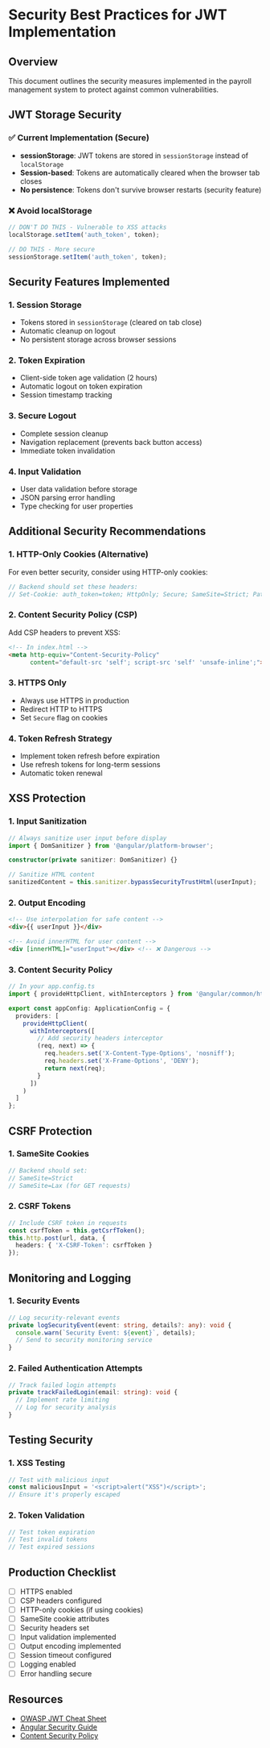 # Security Best Practices for JWT Implementation

## Overview

This document outlines the security measures implemented in the payroll management system to protect against common vulnerabilities.

## JWT Storage Security

### ✅ **Current Implementation (Secure)**

- **sessionStorage**: JWT tokens are stored in `sessionStorage` instead of `localStorage`
- **Session-based**: Tokens are automatically cleared when the browser tab closes
- **No persistence**: Tokens don't survive browser restarts (security feature)

### ❌ **Avoid localStorage**

```typescript
// DON'T DO THIS - Vulnerable to XSS attacks
localStorage.setItem('auth_token', token);

// DO THIS - More secure
sessionStorage.setItem('auth_token', token);
```

## Security Features Implemented

### 1. **Session Storage**
- Tokens stored in `sessionStorage` (cleared on tab close)
- Automatic cleanup on logout
- No persistent storage across browser sessions

### 2. **Token Expiration**
- Client-side token age validation (2 hours)
- Automatic logout on token expiration
- Session timestamp tracking

### 3. **Secure Logout**
- Complete session cleanup
- Navigation replacement (prevents back button access)
- Immediate token invalidation

### 4. **Input Validation**
- User data validation before storage
- JSON parsing error handling
- Type checking for user properties

## Additional Security Recommendations

### 1. **HTTP-Only Cookies (Alternative)**
For even better security, consider using HTTP-only cookies:

```typescript
// Backend should set these headers:
// Set-Cookie: auth_token=token; HttpOnly; Secure; SameSite=Strict; Path=/
```

### 2. **Content Security Policy (CSP)**
Add CSP headers to prevent XSS:

```html
<!-- In index.html -->
<meta http-equiv="Content-Security-Policy" 
      content="default-src 'self'; script-src 'self' 'unsafe-inline';">
```

### 3. **HTTPS Only**
- Always use HTTPS in production
- Redirect HTTP to HTTPS
- Set `Secure` flag on cookies

### 4. **Token Refresh Strategy**
- Implement token refresh before expiration
- Use refresh tokens for long-term sessions
- Automatic token renewal

## XSS Protection

### 1. **Input Sanitization**
```typescript
// Always sanitize user input before display
import { DomSanitizer } from '@angular/platform-browser';

constructor(private sanitizer: DomSanitizer) {}

// Sanitize HTML content
sanitizedContent = this.sanitizer.bypassSecurityTrustHtml(userInput);
```

### 2. **Output Encoding**
```html
<!-- Use interpolation for safe content -->
<div>{{ userInput }}</div>

<!-- Avoid innerHTML for user content -->
<div [innerHTML]="userInput"></div> <!-- ❌ Dangerous -->
```

### 3. **Content Security Policy**
```typescript
// In your app.config.ts
import { provideHttpClient, withInterceptors } from '@angular/common/http';

export const appConfig: ApplicationConfig = {
  providers: [
    provideHttpClient(
      withInterceptors([
        // Add security headers interceptor
        (req, next) => {
          req.headers.set('X-Content-Type-Options', 'nosniff');
          req.headers.set('X-Frame-Options', 'DENY');
          return next(req);
        }
      ])
    )
  ]
};
```

## CSRF Protection

### 1. **SameSite Cookies**
```typescript
// Backend should set:
// SameSite=Strict
// SameSite=Lax (for GET requests)
```

### 2. **CSRF Tokens**
```typescript
// Include CSRF token in requests
const csrfToken = this.getCsrfToken();
this.http.post(url, data, {
  headers: { 'X-CSRF-Token': csrfToken }
});
```

## Monitoring and Logging

### 1. **Security Events**
```typescript
// Log security-relevant events
private logSecurityEvent(event: string, details?: any): void {
  console.warn(`Security Event: ${event}`, details);
  // Send to security monitoring service
}
```

### 2. **Failed Authentication Attempts**
```typescript
// Track failed login attempts
private trackFailedLogin(email: string): void {
  // Implement rate limiting
  // Log for security analysis
}
```

## Testing Security

### 1. **XSS Testing**
```typescript
// Test with malicious input
const maliciousInput = '<script>alert("XSS")</script>';
// Ensure it's properly escaped
```

### 2. **Token Validation**
```typescript
// Test token expiration
// Test invalid tokens
// Test expired sessions
```

## Production Checklist

- [ ] HTTPS enabled
- [ ] CSP headers configured
- [ ] HTTP-only cookies (if using cookies)
- [ ] SameSite cookie attributes
- [ ] Security headers set
- [ ] Input validation implemented
- [ ] Output encoding implemented
- [ ] Session timeout configured
- [ ] Logging enabled
- [ ] Error handling secure

## Resources

- [OWASP JWT Cheat Sheet](https://cheatsheetseries.owasp.org/cheatsheets/JSON_Web_Token_Cheat_Sheet.html)
- [Angular Security Guide](https://angular.io/guide/security)
- [Content Security Policy](https://developer.mozilla.org/en-US/docs/Web/HTTP/CSP)
